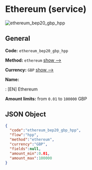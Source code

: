 
# Ethereum (service) 
![ethereum_bep20_gbp_hpp](https://static.openfintech.io/payment_methods/ethereum_bep20_gbp_hpp/logo.svg?w=400&c=v0.59.26#w200)  

## General 
 
**Code:** `ethereum_bep20_gbp_hpp` 
 
**Method:** `ethereum` 
 [show -->](/payment-methods/ethereum/) 
 
**Currency:** `GBP` [show -->](/currencies/GBP/) 
 
**Name:** 
 
:	[EN] Ethereum 
 
**Amount limits:** from `0.01` to `100000` GBP 

## JSON Object 

```json
{
  "code":"ethereum_bep20_gbp_hpp",
  "flow":"hpp",
  "method":"ethereum",
  "currency":"GBP",
  "fields":null,
  "amount_min":0.01,
  "amount_max":100000
}
```  
